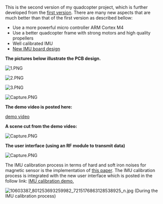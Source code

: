 This is the second version of my quadcopter project, which is further developed from the  [first version](https://bitbucket.org/DoanTrungNghia/quadcopterv1). There are many new aspects that are much better than that of the first version as described bellow:

- Use a more powerful micro controller ARM Cortex M4
- Use a better quadcopter frame with strong motors and high quality propellers  
- Well calibrated IMU 
-  [New IMU board design](https://bitbucket.org/DoanTrungNghia/imu-pcb-design)

**The pictures below illustrate the PCB design.**

![1.PNG](https://bitbucket.org/repo/z4zRAo/images/2519362671-1.PNG)

![2.PNG](https://bitbucket.org/repo/z4zRAo/images/3665513965-2.PNG)

![3.PNG](https://bitbucket.org/repo/z4zRAo/images/3108172442-3.PNG)

![Capture.PNG](https://bitbucket.org/repo/z4zRAo/images/138094156-Capture.PNG)
 
**The demo video is posted here:**

[demo video](https://www.youtube.com/watch?v=v4bNYTyeoJA)

**A scene cut from the demo video:**

![Capture.PNG](https://bitbucket.org/repo/az4KMR/images/3222669713-Capture.PNG)

**The user interface (using an RF module to transmit data)**

![Capture.PNG](https://bitbucket.org/repo/edEyqx/images/3524989322-Capture.PNG)

The IMU calibration process in terms of hard and soft iron noises for magnetic sensor is the implementation of [this paper](http://www.nxp.com/files/sensors/doc/app_note/AN4246.pdf). The IMU calibration process is integrated with the new user interface which is posted in the follow link: [IMU calibration demo.](https://www.youtube.com/watch?v=HDrIAQ7ofhY)

![10603387_801253693259982_7215176863128538925_n.jpg](https://bitbucket.org/repo/az4KMR/images/1338994944-10603387_801253693259982_7215176863128538925_n.jpg)
(During the IMU calibration process)